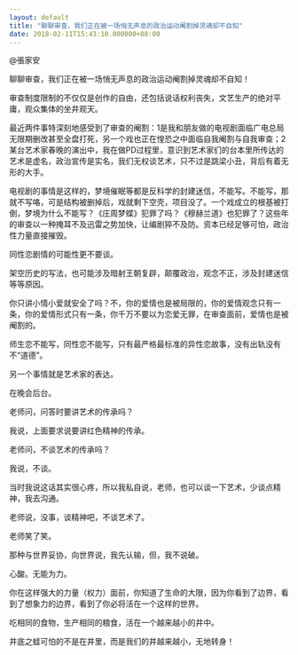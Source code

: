 ```yaml
---
layout: default
title: "聊聊审查，我们正在被一场悄无声息的政治运动阉割掉灵魂却不自知"
date: 2018-02-11T15:43:10.000000+08:00
---
```


@張家安

聊聊审查，我们正在被一场悄无声息的政治运动阉割掉灵魂却不自知！

审查制度限制的不仅仅是创作的自由，还包括说话权利丧失，文艺生产的绝对平庸，观众集体的坐井观天。


最近两件事特深刻地感受到了审查的阉割：1是我和朋友做的电视剧面临广电总局无限期删改甚至全盘打死，另一个戏也正在惶恐之中面临自我阉割与自我审查；2某台艺术家春晚的演出中，我在做PD过程里，意识到艺术家们的台本里所传达的艺术是虚名，政治宣传是实名，我们无权谈艺术，只不过是跳梁小丑，背后有着无形的大手。

电视剧的事情是这样的，梦境催眠等都是反科学的封建迷信，不能写。不能写，那就不写咯，可是结构被删掉后，戏就剩下空壳，项目没了。一个戏成立的根基被打倒，梦境为什么不能写？《庄周梦蝶》犯罪了吗？《穆赫兰道》也犯罪了？这些年的审查以一种掩耳不及迅雷之势加快，让编剧猝不及防。资本已经足够可怕，政治性力量直接摧毁。

同性恋剧情的可能性更不要谈。

架空历史的写法，也可能涉及暗射王朝复辟，颠覆政治，观念不正，涉及封建迷信等等原因。

你只讲小情小爱就安全了吗？不，你的爱情也是被局限的，你的爱情观念只有一条，你的爱情形式只有一条，你千万不要以为恋爱无罪，在审查面前，爱情也是被阉割的。

师生恋不能写，同性恋不能写，只有最严格最标准的异性恋故事，没有出轨没有不“道德”。

另一个事情就是艺术家的表达。

在晚会后台。


老师问，问答时要讲艺术的传承吗？


我说，上面要求说要讲红色精神的传承。


老师问，不谈艺术的传承吗？


我说，不谈。

当时我说这话其实很心疼，所以我私自说，老师，也可以谈一下艺术，少谈点精神，我去沟通。


老师说，没事，谈精神吧，不谈艺术了。


老师笑了笑。

那种与世界妥协，向世界说，我先认输，但，我不说破。

心酸。无能为力。

你在这样强大的力量（权力）面前，你知道了生命的大限，因为你看到了边界，看到了想象力的边界，看到了你必将活在一个这样的世界。

吃相同的食物，生产相同的粮食，活在一个越来越小的井中。

井底之蛙可怕的不是在井里，而是我们的井越来越小，无地转身！

